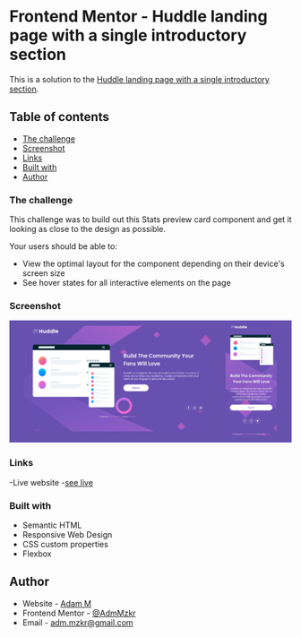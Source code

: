 # Frontend Mentor - Huddle landing page with a single introductory section

This is a solution to the [Huddle landing page with a single introductory section](https://www.frontendmentor.io/challenges/huddle-landing-page-with-a-single-introductory-section-B_2Wvxgi0). 

## Table of contents

- [The challenge](#the-challenge)
- [Screenshot](#screenshot)
- [Links](#links)
- [Built with](#built-with)
- [Author](#author)

### The challenge

This challenge was to build out this Stats preview card component and get it looking as close to the design as possible. 

Your users should be able to:
- View the optimal layout for the component depending on their device's screen size
- See hover states for all interactive elements on the page


### Screenshot
![](images/huddle-view.jpg)

### Links 

-Live website -[see live](https://adammzkr.github.io/Front-End-Mentor/huddle-landing-page/index.html)


### Built with
- Semantic HTML
- Responsive Web Design
- CSS custom properties
- Flexbox

 
## Author

- Website - [Adam M](https://github.com/AdamMzkr)
- Frontend Mentor - [@AdmMzkr](https://www.frontendmentor.io/profile/AdamMzkr)
- Email - [adm.mzkr@gmail.com](adm.mzkr@gmail.com)
